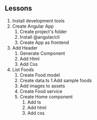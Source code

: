 ## Lessons

1. Install development tools
2. Create Angular App
   1. Create project's folder
   2. Install @angular/cli
   3. Create App as frontend
3. Add Header
   1. Generate Component
   2. Add Html
   3. Add Css
4. List Foods
   1. Create Food model
   2. Create data.ts
      1.Add sample foods
   3. Add images to assets
   4. Create Food service
   5. Create Home component
      1. Add ts
      2. Add html
      3. Add css
